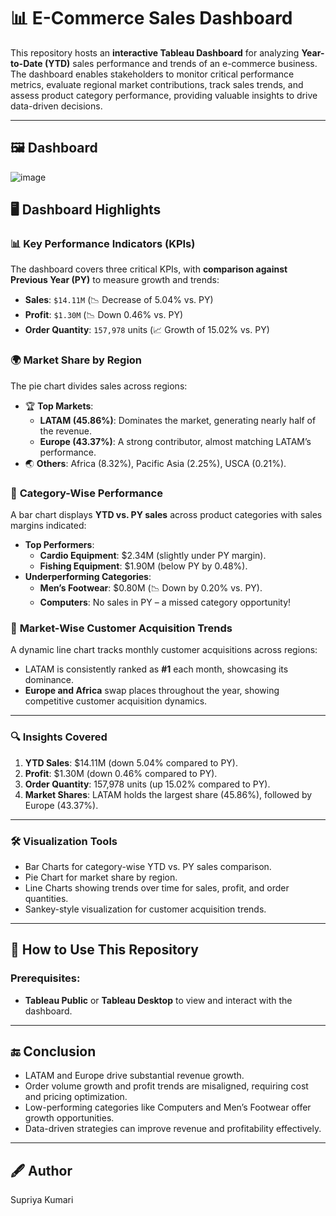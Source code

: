 # 📊 E-Commerce Sales Dashboard

This repository hosts an **interactive Tableau Dashboard** for analyzing **Year-to-Date (YTD)** sales performance and trends of an e-commerce business. The dashboard enables stakeholders to monitor critical performance metrics, evaluate regional market contributions, track sales trends, and assess product category performance, providing valuable insights to drive data-driven decisions.

---

## 🖼️ **Dashboard**



![image](https://github.com/user-attachments/assets/c9b6e98b-e864-430f-af31-10175f594475)


## 🖥️ Dashboard Highlights

### 📊 **Key Performance Indicators (KPIs)**  
The dashboard covers three critical KPIs, with **comparison against Previous Year (PY)** to measure growth and trends:  
- **Sales**: `$14.11M` (📉 Decrease of 5.04% vs. PY)  
- **Profit**: `$1.30M` (📉 Down 0.46% vs. PY)  
- **Order Quantity**: `157,978` units (📈 Growth of 15.02% vs. PY)
  
  
### 🌍 **Market Share by Region**  
The pie chart divides sales across regions:  
- 🏆 **Top Markets**:  
  - **LATAM (45.86%)**: Dominates the market, generating nearly half of the revenue.  
  - **Europe (43.37%)**: A strong contributor, almost matching LATAM’s performance.  
- 🌏 **Others**: Africa (8.32%), Pacific Asia (2.25%), USCA (0.21%).


### 🛒 **Category-Wise Performance**  
A bar chart displays **YTD vs. PY sales** across product categories with sales margins indicated:  
- **Top Performers**:
  - **Cardio Equipment**: $2.34M (slightly under PY margin).  
  - **Fishing Equipment**: $1.90M (below PY by 0.48%).  
- **Underperforming Categories**:  
  - **Men’s Footwear**: $0.80M (📉 Down by 0.20% vs. PY).  
  - **Computers**: No sales in PY – a missed category opportunity!
  
### 📅 **Market-Wise Customer Acquisition Trends**  
A dynamic line chart tracks monthly customer acquisitions across regions:  
- LATAM is consistently ranked as **#1** each month, showcasing its dominance.  
- **Europe and Africa** swap places throughout the year, showing competitive customer acquisition dynamics.  


---


###  🔍 Insights Covered
1. **YTD Sales**: $14.11M (down 5.04% compared to PY).
2. **Profit**: $1.30M (down 0.46% compared to PY).
3. **Order Quantity**: 157,978 units (up 15.02% compared to PY).
4. **Market Shares**: LATAM holds the largest share (45.86%), followed by Europe (43.37%).
 

---


###  🛠️ Visualization Tools
- Bar Charts for category-wise YTD vs. PY sales comparison.
- Pie Chart for market share by region.
- Line Charts showing trends over time for sales, profit, and order quantities.
- Sankey-style visualization for customer acquisition trends.
  

---


##  🚀 **How to Use This Repository**

### Prerequisites:
- **Tableau Public** or **Tableau Desktop** to view and interact with the dashboard.                                                                                   


---

## 🔚 **Conclusion**
- LATAM and Europe drive substantial revenue growth.
- Order volume growth and profit trends are misaligned, requiring cost and pricing optimization.
- Low-performing categories like Computers and Men’s Footwear offer growth opportunities.
- Data-driven strategies can improve revenue and profitability effectively.


---


## 🖋️ Author
Supriya Kumari


   




